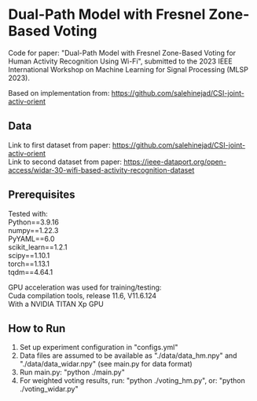# Dual-Path Model with Fresnel Zone-Based Voting

Code for paper: "Dual-Path Model with Fresnel Zone-Based Voting for Human Activity Recognition Using Wi-Fi", submitted to the 2023 IEEE International Workshop on Machine Learning for Signal Processing (MLSP 2023).

Based on implementation from: https://github.com/salehinejad/CSI-joint-activ-orient

## Data
Link to first dataset from paper: https://github.com/salehinejad/CSI-joint-activ-orient <br>
Link to second dataset from paper: https://ieee-dataport.org/open-access/widar-30-wifi-based-activity-recognition-dataset

## Prerequisites
Tested with: <br>
Python==3.9.16 <br>
numpy==1.22.3 <br>
PyYAML==6.0 <br>
scikit_learn==1.2.1 <br>
scipy==1.10.1 <br>
torch==1.13.1 <br>
tqdm==4.64.1 <br>

GPU acceleration was used for training/testing: <br>
Cuda compilation tools, release 11.6, V11.6.124 <br>
With a NVIDIA TITAN Xp GPU

## How to Run
1. Set up experiment configuration in "configs.yml"
2. Data files are assumed to be available as "./data/data_hm.npy" and "./data/data_widar.npy" (see main.py for data format)
3. Run main.py: "python ./main.py"
4. For weighted voting results, run: "python ./voting_hm.py", or: "python ./voting_widar.py"
